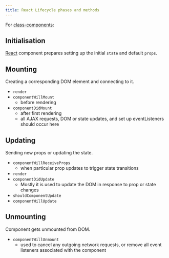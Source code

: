 ```yaml
---
title: React Lifecycle phases and methods
---
```


For [class-components](/class-components):

## Initialisation

[React](/Knowledge/React/index.md) component prepares setting up the initial `state` and default `props`.

## Mounting

Creating a corresponding DOM element and connecting to it.

- `render`
- `componentWillMount`
  - before rendering
- `componentDidMount`
  - after first rendering
  - all AJAX requests, DOM or state updates, and set up eventListeners should occur here

## Updating

Sending new props or updating the state.

- `componentWillReceiveProps`
  - when particular prop updates to trigger state transitions
- `render`
- `componentDidUpdate`
  - Mostly it is used to update the DOM in response to prop or state changes
- `shouldComponentUpdate`
- `componentWillUpdate`

## Unmounting

Component gets unmounted from DOM.

- `componentWillUnmount`
  - used to cancel any outgoing network requests, or remove all event listeners associated with the component

